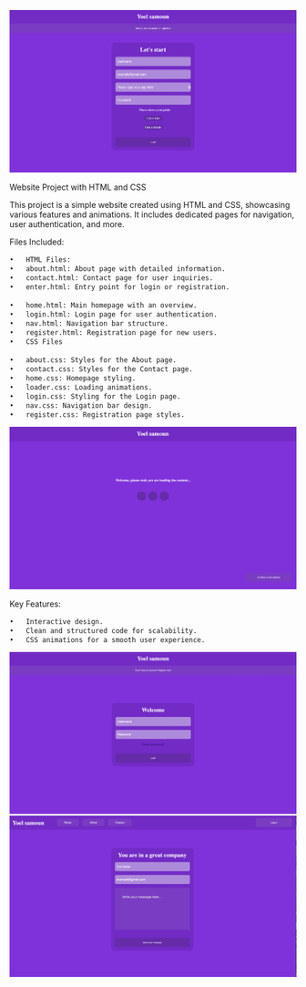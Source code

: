 
![Alt Text](images/registration.png)



Website Project with HTML and CSS

This project is a simple website created using HTML and CSS, showcasing various features and animations. It includes dedicated pages for navigation, user authentication, and more.

Files Included:

	•	HTML Files:
	•	about.html: About page with detailed information.
	•	contact.html: Contact page for user inquiries.
	•	enter.html: Entry point for login or registration.

	•	home.html: Main homepage with an overview.
	•	login.html: Login page for user authentication.
	•	nav.html: Navigation bar structure.
	•	register.html: Registration page for new users.
	•	CSS Files

	•	about.css: Styles for the About page.
	•	contact.css: Styles for the Contact page.
	•	home.css: Homepage styling.
	•	loader.css: Loading animations.
	•	login.css: Styling for the Login page.
	•	nav.css: Navigation bar design.
	•	register.css: Registration page styles.


![Alt Text](images/loading-enter.png)

Key Features:

	•	Interactive design.
	•	Clean and structured code for scalability.
	•	CSS animations for a smooth user experience.


 ![Alt Text](images/login.png)
![Alt Text](images/contact.png)

